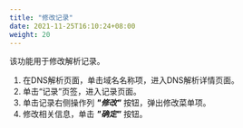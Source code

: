 ```yaml
---
title: "修改记录"
date: 2021-11-25T16:10:24+08:00
weight: 20
---
```


该功能用于修改解析记录。

1. 在DNS解析页面，单击域名名称项，进入DNS解析详情页面。
2. 单击“记录”页签，进入记录页面。
3. 单击记录右侧操作列 **_"修改"_** 按钮，弹出修改菜单项。
4. 修改相关信息，单击 **_"确定"_** 按钮。